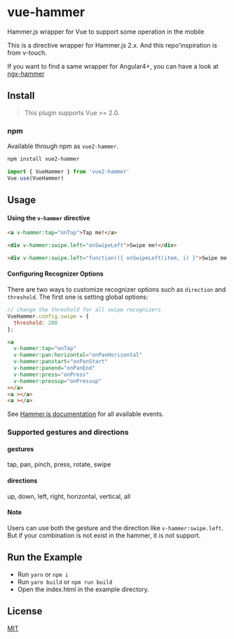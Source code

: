 # vue-hammer

Hammer.js wrapper for Vue to support some operation in the mobile

This is a directive wrapper for Hammer.js 2.x. And this repo'inspiration is from v-touch.

If you want to find a same wrapper for Angular4+, you can have a look at [ngx-hammer](https://github.com/bsdfzzzy/ngx-hammer)

## Install

> This plugin supports Vue >= 2.0.

### npm

Available through npm as `vue2-hammer`.

```bash
npm install vue2-hammer
```

```Javascript
import { VueHammer } from 'vue2-hammer'
Vue.use(VueHammer)
```

## Usage

#### Using the `v-hammer` directive

```html
<a v-hammer:tap="onTap">Tap me!</a>

<div v-hammer:swipe.left="onSwipeLeft">Swipe me!</div>

<div v-hammer:swipe.left="function(){ onSwipeLeft(item, i) }">Swipe me!</div>
```

#### Configuring Recognizer Options

There are two ways to customize recognizer options such as `direction` and `threshold`. The first one is setting global options:

```js
// change the threshold for all swipe recognizers
VueHammer.config.swipe = {
  threshold: 200
};
```

```html
<a
  v-hammer:tap="onTap"
  v-hammer:pan:horizontal="onPanHorizontal"
  v-hammer:panstart="onPanStart"
  v-hammer:panend="onPanEnd"
  v-hammer:press="onPress"
  v-hammer:pressup="onPressup"
></a>
<a ></a>
<a ></a>
```

See [Hammer.js documentation](http://hammerjs.github.io/getting-started/) for all available events.

### Supported gestures and directions

#### gestures

tap, pan, pinch, press, rotate, swipe

#### directions

up, down, left, right, horizontal, vertical, all

#### Note

Users can use both the gesture and the direction like `v-hammer:swipe.left`. But if your combination is not exist in the hammer, it is not support.

## Run the Example

- Run `yarn` or `npm i`
- Run `yarn build` or `npm run build`
- Open the index.html in the example directory.

## License

[MIT](http://opensource.org/licenses/MIT)
